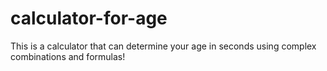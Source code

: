 # calculator-for-age
This is a calculator that can determine your age in seconds using complex combinations and formulas!
